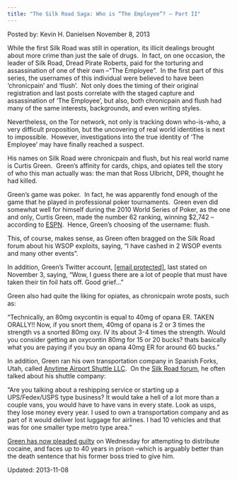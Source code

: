 ```yaml
---
title: "The Silk Road Saga: Who is “The Employee”? – Part II"
---
```

<span>Posted by: Kevin H. Danielsen </span>
<span>November 8, 2013</span>


<p>While the first Silk Road was still in operation, its illicit dealings brought about more crime than just the sale of drugs.  In fact, on one occasion, the leader of Silk Road, Dread Pirate Roberts, paid for the torturing and assassination of one of their own –“The Employee”.  In the first part of this series, the usernames of this individual were believed to have been ‘chronicpain’ and ‘flush’.  Not only does the timing of their original registration and last posts correlate with the staged capture and assassination of ‘The Employee’, but also, both chronicpain and flush had many of the same interests, backgrounds, and even writing styles.</p>
<p>Nevertheless, on the Tor network, not only is tracking down who-is-who, a very difficult proposition, but the uncovering of real world identities is next to impossible.  However, investigations into the true identity of ‘The Employee’ may have finally reached a suspect.</p>
<p>His names on Silk Road were chronicpain and flush, but his real world name is Curtis Green.  Green’s affinity for cards, chips, and opiates tell the story of who this man actually was: the man that Ross Ulbricht, DPR, thought he had killed.</p>
<p>Green’s game was poker.  In fact, he was apparently fond enough of the game that he played in professional poker tournaments.  Green even did somewhat well for himself during the 2010 World Series of Poker, as the one and only, Curtis Green, made the number 62 ranking, winning $2,742 –according to <a href="http://sports.espn.go.com/espn/poker/news/story?id=5261066" target="_blank">ESPN</a>.  Hence, Green’s choosing of the username: flush.</p>
<p>This, of course, makes sense, as Green often bragged on the Silk Road forum about his WSOP exploits, saying, &#8220;I have cashed in 2 WSOP events and many other events&#8221;.</p>
<p>In addition, Green’s Twitter account, <a href="https://twitter.com/ilovepoker/status/397099350901276672" target="_blank"><span class="__cf_email__" data-cfemail="d5b6b295bcb9baa3b0a5babeb0a7">[email&#160;protected]</span></a>, last stated on November 3, saying, “Wow, I guess there are a lot of people that must have taken their tin foil hats off. Good grief&#8230;”</p>
<p>Green also had quite the liking for opiates, as chronicpain wrote posts, such as:</p>
<p>&#8220;Technically, an 80mg oxycontin is equal to 40mg of opana ER. TAKEN ORALLY!! Now, if you snort them, 40mg of opana is 2 or 3 times the strength vs a snorted 80mg oxy. IV its about 3-4 times the strength. Would you consider getting an oxycontin 80mg for 15 or 20 bucks? thats basically what you are paying if you buy an opana 40mg ER for around 60 bucks.&#8221;</p>
<p>In addition, Green ran his own transportation company in Spanish Forks, Utah, called <a href="http://www.manta.com/c/mm83qhj/anytime-airport-shuttle-l-l-c" target="_blank">Anytime Airport Shuttle LLC</a>.  On the <a href="https://dkn255hz262ypmii.onion.lu/index.php?topic=2080.msg17492#msg17492">Silk Road forum</a>, he often talked about his shuttle company:</p>
<p>“Are you talking about a reshipping service or starting up a UPS/Fedex/USPS type business? It would take a hell of a lot more than a couple vans, you would have to have vans in every state. Look as usps, they lose money every year. I used to own a transportation company and as part of it would deliver lost luggage for airlines. I had 10 vehicles and that was for one smaller type metro type area.”</p>
<p><a href="https://gir.pub/deepdotweb/2013/11/08/now-its-official-curtis-clark-green-is-flush-chronicpain/" target="_blank">Green has now pleaded guilty</a> on Wednesday for attempting to distribute cocaine, and faces up to 40 years in prison –which is arguably better than the death sentence that his former boss tried to give him.</p>
</div>

Updated: 2013-11-08